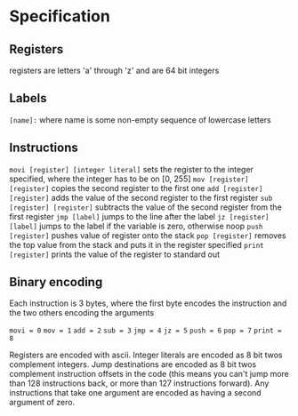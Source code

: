 # Specification

## Registers

registers are letters 'a' through 'z' and are 64 bit integers

## Labels

`[name]:` where name is some non-empty sequence of lowercase letters

## Instructions

`movi [register] [integer literal]` sets the register to the integer specified, where the integer has to be on [0, 255]
`mov [register] [register]` copies the second register to the first one
`add [register] [register]` adds the value of the second register to the first register
`sub [register] [register]` subtracts the value of the second register from the first register
`jmp [label]` jumps to the line after the label
`jz [register] [label]` jumps to the label if the variable is zero, otherwise noop
`push [register]` pushes value of register onto the stack
`pop [register]` removes the top value from the stack and puts it in the register specified
`print [register]` prints the value of the register to standard out

## Binary encoding

Each instruction is 3 bytes, where the first byte encodes the instruction and the two others encoding the arguments

`movi = 0`
`mov = 1`
`add = 2`
`sub = 3`
`jmp = 4`
`jz = 5`
`push = 6`
`pop = 7`
`print = 8`

Registers are encoded with ascii.
Integer literals are encoded as 8 bit twos complement integers.
Jump destinations are encoded as 8 bit twos complement instruction offsets in the code (this means you can't jump more than 128 instructions back, or more than 127 instructions forward).
Any instructions that take one argument are encoded as having a second argument of zero.